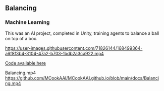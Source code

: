 ## Balancing
### Machine Learning

This was an AI project, completed in Unity, training agents to balance a ball on top of a box.

https://user-images.githubusercontent.com/71826144/168499364-a6f8f3b4-3104-47a2-b703-1bdb2a3ca922.mp4

[Code available here]()

Balancing.mp4
https://github.com/MCookAAI/MCookAAI.github.io/blob/main/docs/Balancing.mp4
